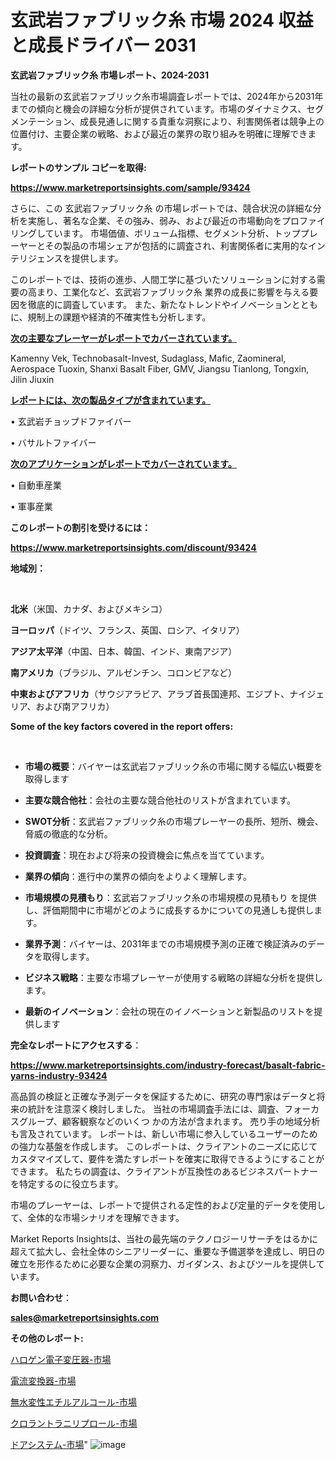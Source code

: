 # 玄武岩ファブリック糸 市場 2024 収益と成長ドライバー 2031

<strong>玄武岩ファブリック糸 市場レポート、2024-2031</strong>

当社の最新の玄武岩ファブリック糸市場調査レポートでは、2024年から2031年までの傾向と機会の詳細な分析が提供されています。市場のダイナミクス、セグメンテーション、成長見通しに関する貴重な洞察により、利害関係者は競争上の位置付け、主要企業の戦略、および最近の業界の取り組みを明確に理解できます。



<strong>レポートのサンプル コピーを取得:</strong> <a href=https://www.marketreportsinsights.com/sample/93424>

<strong><u>https://www.marketreportsinsights.com/sample/93424</u></strong></a>

さらに、この 玄武岩ファブリック糸 の市場レポートでは、競合状況の詳細な分析を実施し、著名な企業、その強み、弱み、および最近の市場動向をプロファイリングしています。 市場価値、ボリューム指標、セグメント分析、トッププレーヤーとその製品の市場シェアが包括的に調査され、利害関係者に実用的なインテリジェンスを提供します。

このレポートでは、技術の進歩、人間工学に基づいたソリューションに対する需要の高まり、工業化など、玄武岩ファブリック糸 業界の成長に影響を与える要因を徹底的に調査しています。 また、新たなトレンドやイノベーションとともに、規制上の課題や経済的不確実性も分析します。



<strong><u>次の主要なプレーヤーがレポートでカバーされています。</u></strong>

Kamenny Vek, Technobasalt-Invest, Sudaglass, Mafic, Zaomineral, Aerospace Tuoxin, Shanxi Basalt Fiber, GMV, Jiangsu Tianlong, Tongxin, Jilin Jiuxin



<strong><u><b>レポートには、次の製品タイプが含まれています。</b></u></strong>

• 玄武岩チョップドファイバー

• バサルトファイバー



<strong><u><b>次のアプリケーションがレポートでカバーされています。</b></u></strong>

• 自動車産業

• 軍事産業



<strong><b>このレポートの割引を受けるには：</b></strong>

<a href=https://www.marketreportsinsights.com/discount/93424>

<strong><u>https://www.marketreportsinsights.com/discount/93424</u></strong></a>



<strong>地域別：</strong>

<strong> </strong>



<strong>北米</strong>（米国、カナダ、およびメキシコ）



<strong>ヨーロッパ</strong>（ドイツ、フランス、英国、ロシア、イタリア）



<strong>アジア太平洋</strong>（中国、日本、韓国、インド、東南アジア）



<strong>南アメリカ</strong>（ブラジル、アルゼンチン、コロンビアなど）



<strong>中東およびアフリカ</strong>（サウジアラビア、アラブ首長国連邦、エジプト、ナイジェリア、および南アフリカ）



<strong>Some of the key factors covered in the report offers:</strong>

<strong> </strong>
<ul>
  <li>

<strong>市場の概要</strong>：バイヤーは玄武岩ファブリック糸の市場に関する幅広い概要を取得します</li>
  <li>

<strong>主要な競合他社</strong>：会社の主要な競合他社のリストが含まれています。</li>
  <li>

<strong>SWOT分析</strong>：玄武岩ファブリック糸の市場プレーヤーの長所、短所、機会、脅威の徹底的な分析。</li>
  <li>

<strong>投資調査</strong>：現在および将来の投資機会に焦点を当てています。</li>
  <li>

<strong>業界の傾向</strong>：進行中の業界の傾向をよりよく理解します。</li>
  <li>

<strong>市場規模の見積もり</strong>：玄武岩ファブリック糸の市場規模の見積もり を提供し、評価期間中に市場がどのように成長するかについての見通しも提供します。</li>
  <li>

<strong>業界予測</strong>：バイヤーは、2031年までの市場規模予測の正確で検証済みのデータを取得します。</li>
  <li>

<strong>ビジネス戦略</strong>：主要な市場プレーヤーが使用する戦略の詳細な分析を提供します。</li>
  <li>

<strong>最新のイノベーション</strong>：会社の現在のイノベーションと新製品のリストを提供します</li>
</ul>


<strong>完全なレポートにアクセスする</strong>：

<a href=https://www.marketreportsinsights.com/industry-forecast/basalt-fabric-yarns-industry-93424>

<strong><u>https://www.marketreportsinsights.com/industry-forecast/basalt-fabric-yarns-industry-93424</u></strong></a>

高品質の検証と正確な予測データを保証するために、研究の専門家はデータと将来の統計を注意深く検討しました。 当社の市場調査手法には、調査、フォーカスグループ、顧客観察などのいくつ かの方法が含まれます。 売り手の地域分析も言及されています。 レポートは、新しい市場に参入しているユーザーのための強力な基盤を作成します。 このレポートは、クライアントのニーズに応じてカスタマイズして、要件を満たすレポートを確実に取得できるようにすることができます。 私たちの調査は、クライアントが互換性のあるビジネスパートナーを特定するのに役立ちます。

市場のプレーヤーは、レポートで提供される定性的および定量的データを使用して、全体的な市場シナリオを理解できます。

Market Reports Insightsは、当社の最先端のテクノロジーリサーチをはるかに超えて拡大し、会社全体のシニアリーダーに、重要な予備選挙を達成し、明日の確立を形作るために必要な企業の洞察力、ガイダンス、およびツールを提供しています。



<strong><b>お問い合わせ</b></strong>：

<a href=mailto:sales@marketreportsinsights.com>

<strong><u>sales@marketreportsinsights.com</u></strong></a>



<strong>その他のレポート:</strong>

<a href=https://www.linkedin.com/pulse/ハロゲン電子変圧器-市場-2023-最新の-cagr-および成長分析-2030-chwsf/>ハロゲン電子変圧器-市場</a>

<a href=https://www.linkedin.com/pulse/電流変換器-市場-2023-総利益と主要ベンダー-2030-data-dive-discoveries-24-analysis-hxn6f/>電流変換器-市場</a>

<a href=https://www.linkedin.com/pulse/無水変性エチルアルコール-市場-2023-推進要因と成長機会-2030-29hgf/>無水変性エチルアルコール-市場</a>

<a href=https://www.linkedin.com/pulse/クロラントラニリプロール-市場-2023-収益と成長ドライバー-2030-pr-news-hub-mwgvc/>クロラントラニリプロール-市場</a>

<a href=https://www.linkedin.com/pulse/ドアシステム-市場-2030-年までの需要に焦点を当てた-2023-年調査レポート-uslxf/>ドアシステム-市場</a>"
![image](https://github.com/gayatriri2/Market-Trends/assets/166717496/f65988b0-72ff-445d-ad44-c2c8ebf43218)
